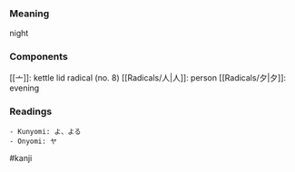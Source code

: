 ### Meaning

night

### Components

[[亠]]: kettle lid radical (no. 8) [[Radicals/人|人]]: person [[Radicals/夕|夕]]: evening

### Readings

```
- Kunyomi: よ、よる
- Onyomi: ヤ
```

#kanji